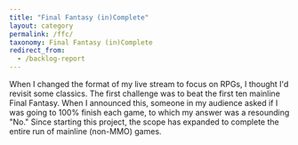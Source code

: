 ```yaml
---
title: "Final Fantasy (in)Complete"
layout: category
permalink: /ffc/
taxonomy: Final Fantasy (in)Complete
redirect_from:
  - /backlog-report
---
```


When I changed the format of my live stream to focus on RPGs, I thought I'd revisit some classics. The first challenge was to beat the first ten mainline Final Fantasy. When I announced this, someone in my audience asked if I was going to 100% finish each game, to which my answer was a resounding "No." Since starting this project, the scope has expanded to complete the entire run of mainline (non-MMO) games.